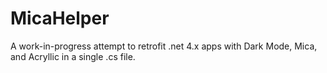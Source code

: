 # MicaHelper
A work-in-progress attempt to retrofit .net 4.x apps with Dark Mode, Mica, and Acryllic in a single .cs file.
